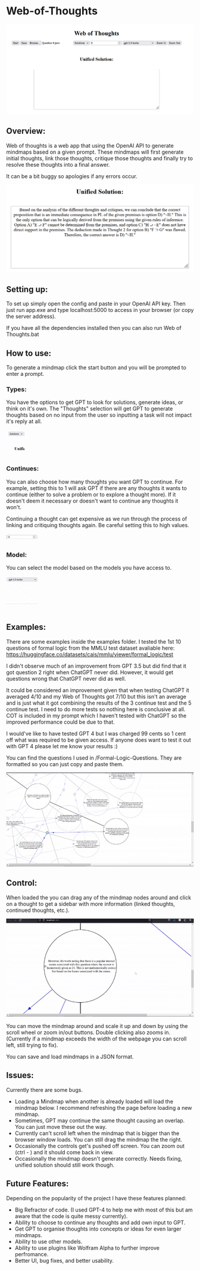 # Web-of-Thoughts

![](https://github.com/Camais03/Web-of-Thoughts/blob/main/readme/Main%20Page.PNG)

## Overview:
Web of thoughts is a web app that using the OpenAI API to generate mindmaps based on a given prompt. These mindmaps will first generate initial thoughts, link those thoughts, critique those thoughts and finally try to resolve these thoughts into a final answer.

It can be a bit buggy so apologies if any errors occur.

![](https://github.com/Camais03/Web-of-Thoughts/blob/main/readme/Unified%20Solution.PNG)

## Setting up:
To set up simply open the config and paste in your OpenAI API key. Then just run app.exe and type localhost:5000 to access in your browser (or copy the server address).

If you have all the dependencies installed then you can also run Web of Thoughts.bat

## How to use:
To generate a mindmap click the start button and you will be prompted to enter a prompt. 

### Types:
You have the options to get GPT to look for solutions, generate ideas, or think on it's own. The "Thoughts" selection will get GPT to generate thoughts based on no input from the user so inputting a task will not impact it's reply at all.

![](https://github.com/Camais03/Web-of-Thoughts/blob/main/readme/type.gif)

### Continues:
You can also choose how many thoughts you want GPT to continue. For example, setting this to 1 will ask GPT if there are any thoughts it wants to continue (either to solve a problem or to explore a thought more). If it doesn't deem it necessary or doesn't want to continue any thoughts it won't.

Continuing a thought can get expensive as we run through the process of linking and critiquing thoughts again. Be careful setting this to high values.

![](https://github.com/Camais03/Web-of-Thoughts/blob/main/readme/continues.gif)

### Model:
You can select the model based on the models you have access to.

![](https://github.com/Camais03/Web-of-Thoughts/blob/main/readme/model.gif)

## Examples:
There are some examples inside the examples folder. I tested the 1st 10 questions of formal logic from the MMLU test dataset avaliable here: https://huggingface.co/datasets/cais/mmlu/viewer/formal_logic/test

I didn't observe much of an improvement from GPT 3.5 but did find that it got question 2 right when ChatGPT never did. However, it would get questions wrong that ChatGPT never did as well.

It could be considered an improvement given that when testing ChatGPT it averaged 4/10 and my Web of Thoughts got 7/10 but this isn't an average and is just what it got combining the results of the 3 continue test and the 5 continue test. I need to do more tests so nothing here is conclusive at all. COT is included in my prompt which I haven't tested with ChatGPT so the improved performance could be due to that.

I would've like to have tested GPT 4 but I was charged 99 cents so 1 cent off what was required to be given access. If anyone does want to test it out with GPT 4 please let me know your results :)

You can find the questions I used in /Formal-Logic-Questions. They are formatted so you can just copy and paste them.

![](https://github.com/Camais03/Web-of-Thoughts/blob/main/readme/overview.gif)

## Control:
When loaded the you can drag any of the mindmap nodes around and click on a thought to get a sidebar with more information (linked thoughts, continued thoughts, etc.).

![](https://github.com/Camais03/Web-of-Thoughts/blob/main/readme/sidebar.gif)

You can move the mindmap around and scale it up and down by using the scroll wheel or zoom in/out buttons. Double clicking also zooms in. (Currently if a mindmap exceeds the width of the webpage you can scroll left, still trying to fix).

You can save and load mindmaps in a JSON format.

## Issues:
Currently there are some bugs. 

- Loading a Mindmap when another is already loaded will load the mindmap below. I recommend refreshing the page before loading a new mindmap.
- Sometimes, GPT may continue the same thought causing an overlap. You can just move these out the way.
- Currently can't scroll left when the mindmap that is bigger than the browser window loads. You can still drag the mindmap the the right.
- Occasionally the controls get's pushed off screen. You can zoom out (ctrl - ) and it should come back in view.
- Occasionally the mindmap doesn't generate correctly. Needs fixing, unified solution should still work though.

## Future Features:
Depending on the popularity of the project I have these features planned:

- Big Refractor of code. (I used GPT-4 to help me with most of this but am aware that the code is quite messy currently).
- Ability to choose to continue any thoughts and add own input to GPT.
- Get GPT to organise thoughts into concepts or ideas for even larger mindmaps.
- Ability to use other models.
- Ability to use plugins like Wolfram Alpha to further improve perfromance.
- Better UI, bug fixes, and better usability.
